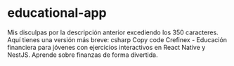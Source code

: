# educational-app
 Mis disculpas por la descripción anterior excediendo los 350 caracteres. Aquí tienes una versión más breve:  csharp Copy code Crefinex - Educación financiera para jóvenes con ejercicios interactivos en React Native y NestJS. Aprende sobre finanzas de forma divertida.
